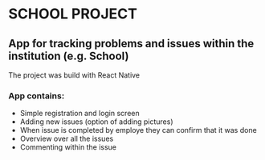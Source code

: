 # SCHOOL PROJECT

## App for tracking problems and issues within the institution (e.g. School)
The project was build with React Native

### App contains:
- Simple registration and login screen
- Adding new issues (option of adding pictures)
- When issue is completed by employe they can confirm that it was done
- Overview over all the issues 
- Commenting within the issue
